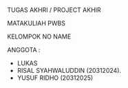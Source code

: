 TUGAS AKHRI / PROJECT AKHIR

MATAKULIAH PWBS

KELOMPOK NO NAME

ANGGOTA :   
- LUKAS             
- RISAL SYAHWALUDDIN (20312024).
- YUSUF RIDHO (20312025)
